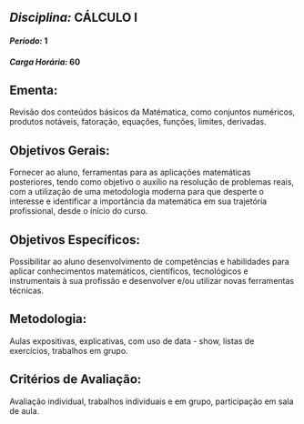 ## *Disciplina:* CÁLCULO I
#### *Periodo:* 1
#### *Carga Horária:* 60
 
## Ementa:
Revisão dos conteúdos básicos da Matématica, como conjuntos numéricos, produtos notáveis, fatoração, equações, funções, limites, derivadas.
 
## Objetivos Gerais:
Fornecer ao aluno, ferramentas para as aplicações matemáticas posteriores, tendo como objetivo o auxílio na resolução de problemas reais, com a utilização de uma metodologia moderna para que desperte o interesse e identificar a importância da matemática em sua trajetória profissional, desde o início do curso.
 
## Objetivos Específicos:
Possibilitar ao aluno desenvolvimento de competências e habilidades para aplicar conhecimentos matemáticos, científicos, tecnológicos e instrumentais à sua profissão e desenvolver e/ou utilizar novas ferramentas técnicas.
 
## Metodologia:
Aulas expositivas, explicativas, com uso de data - show, listas de exercícios, trabalhos em grupo.
 
## Critérios de Avaliação:
Avaliação individual, trabalhos individuais e em grupo, participação em sala de aula.
